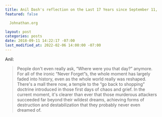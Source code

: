 ```yaml
---
title: Anil Dash's reflection on the Last 17 Years since September 11, 2001
featured: false

  Johnathan.org

layout: post
categories: posts
date: 2018-09-11 14:22:17 -07:00
last_modified_at: 2022-02-06 14:00:00 -07:00
---
```


Anil:

> People don't even really ask, “Where were you that day?” anymore. For all of the ironic “Never Forget”s, the whole moment has largely faded into history, even as the whole world really was reshaped. There's a mall there now, a temple to the “go back to shopping” doctrine introduced in those first days of chaos and grief. In the current moment, it's clearer than ever that those murderous attackers succeeded far beyond their wildest dreams, achieving forms of destruction and destabilization that they probably never even dreamed of.

